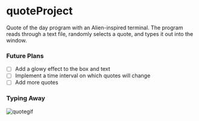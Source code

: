 # quoteProject
Quote of the day program with an Alien-inspired terminal.
The program reads through a text file, randomly selects a quote, and types it out into the window.
### Future Plans
- [ ] Add a glowy effect to the box and text
- [ ] Implement a time interval on which quotes will change
- [ ] Add more quotes
### Typing Away
![quotegif](https://user-images.githubusercontent.com/19499729/34645704-2040fc88-f31a-11e7-8892-a4945578e8f3.gif)



